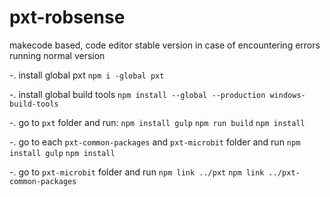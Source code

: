 # pxt-robsense
makecode based, code editor
stable version in case of encountering errors running normal version 


-. install global pxt
`npm i -global pxt`

-. install global build tools
`npm install --global --production windows-build-tools`

-. go to `pxt` folder and run:
`npm install gulp`
`npm run build`
`npm install`

-. go to each `pxt-common-packages` and `pxt-microbit` folder and run 
`npm install gulp`
`npm install`

-. go to `pxt-microbit` folder and run 
`npm link ../pxt`
`npm link ../pxt-common-packages`